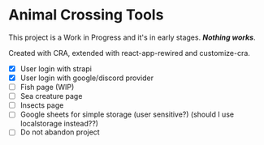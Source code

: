 # Animal Crossing Tools

This project is a Work in Progress and it's in early stages. ***Nothing works***.

Created with CRA, extended with react-app-rewired and customize-cra.

- [x] User login with strapi
- [x] User login with google/discord provider
- [ ] Fish page (WIP)
- [ ] Sea creature page
- [ ] Insects page
- [ ] Google sheets for simple storage (user sensitive?) (should I use localstorage instead??)
- [ ] Do not abandon project
